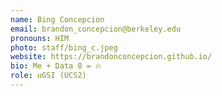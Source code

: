 ```yaml
---
name: Bing Concepcion
email: brandon_concepcion@berkeley.edu
pronouns: HIM
photo: staff/bing_c.jpeg
website: https://brandonconcepcion.github.io/
bio: Me + Data 8 = 🔥
role: uGSI (UCS2)
---
```


